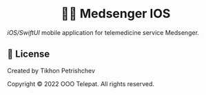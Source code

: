 <div align="center">
    <br>
    <h1>👨‍💼 Medsenger IOS</h1>
</div>

_iOS/SwiftUI_ mobile application for telemedicine service Medsenger.

## 💼 License

Created by Tikhon Petrishchev

Copyright © 2022 OOO Telepat. All rights reserved.
